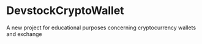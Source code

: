 # DevstockCryptoWallet
A new project for educational purposes concerning cryptocurrency wallets and exchange
